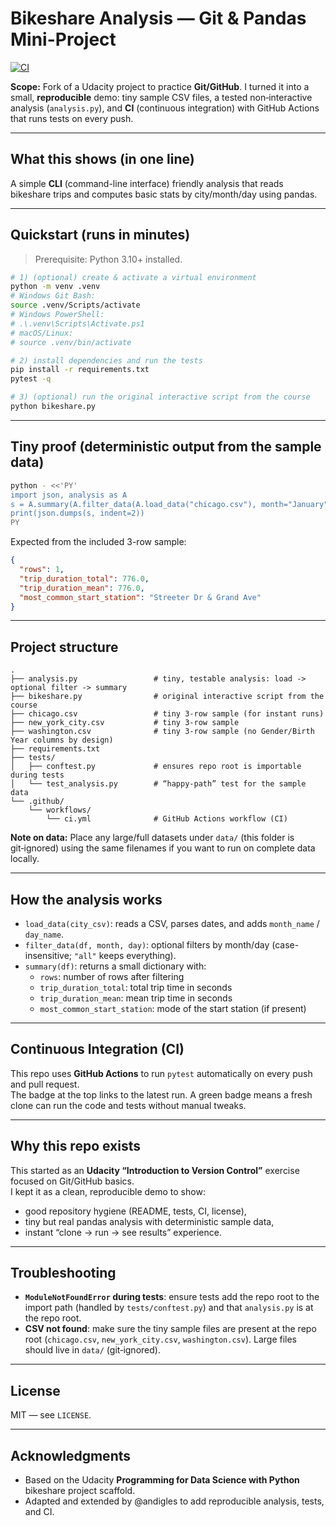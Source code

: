 # Bikeshare Analysis — Git & Pandas Mini-Project

[![CI](https://github.com/andigles/bikeshare-analysis/actions/workflows/ci.yml/badge.svg)](https://github.com/andigles/bikeshare-analysis/actions/workflows/ci.yml)

**Scope:** Fork of a Udacity project to practice **Git/GitHub**. I turned it into a small, **reproducible** demo: tiny sample CSV files, a tested non‑interactive analysis (`analysis.py`), and **CI** (continuous integration) with GitHub Actions that runs tests on every push.

---

## What this shows (in one line)
A simple **CLI** (command-line interface) friendly analysis that reads bikeshare trips and computes basic stats by city/month/day using pandas.

---

## Quickstart (runs in minutes)

> Prerequisite: Python 3.10+ installed.

```bash
# 1) (optional) create & activate a virtual environment
python -m venv .venv
# Windows Git Bash:
source .venv/Scripts/activate
# Windows PowerShell:
# .\.venv\Scripts\Activate.ps1
# macOS/Linux:
# source .venv/bin/activate

# 2) install dependencies and run the tests
pip install -r requirements.txt
pytest -q

# 3) (optional) run the original interactive script from the course
python bikeshare.py
```

---

## Tiny proof (deterministic output from the sample data)

```bash
python - <<'PY'
import json, analysis as A
s = A.summary(A.filter_data(A.load_data("chicago.csv"), month="January", day="Sunday"))
print(json.dumps(s, indent=2))
PY
```

Expected from the included 3-row sample:

```json
{
  "rows": 1,
  "trip_duration_total": 776.0,
  "trip_duration_mean": 776.0,
  "most_common_start_station": "Streeter Dr & Grand Ave"
}
```

---

## Project structure

```
.
├── analysis.py                 # tiny, testable analysis: load -> optional filter -> summary
├── bikeshare.py                # original interactive script from the course
├── chicago.csv                 # tiny 3-row sample (for instant runs)
├── new_york_city.csv           # tiny 3-row sample
├── washington.csv              # tiny 3-row sample (no Gender/Birth Year columns by design)
├── requirements.txt
├── tests/
│   ├── conftest.py             # ensures repo root is importable during tests
│   └── test_analysis.py        # “happy-path” test for the sample data
└── .github/
    └── workflows/
        └── ci.yml              # GitHub Actions workflow (CI)
```

**Note on data:** Place any large/full datasets under `data/` (this folder is git‑ignored) using the same filenames if you want to run on complete data locally.

---

## How the analysis works

- `load_data(city_csv)`: reads a CSV, parses dates, and adds `month_name` / `day_name`.
- `filter_data(df, month, day)`: optional filters by month/day (case-insensitive; `"all"` keeps everything).
- `summary(df)`: returns a small dictionary with:
  - `rows`: number of rows after filtering  
  - `trip_duration_total`: total trip time in seconds  
  - `trip_duration_mean`: mean trip time in seconds  
  - `most_common_start_station`: mode of the start station (if present)

---

## Continuous Integration (CI)

This repo uses **GitHub Actions** to run `pytest` automatically on every push and pull request.  
The badge at the top links to the latest run. A green badge means a fresh clone can run the code and tests without manual tweaks.

---

## Why this repo exists

This started as an **Udacity “Introduction to Version Control”** exercise focused on Git/GitHub basics.  
I kept it as a clean, reproducible demo to show:
- good repository hygiene (README, tests, CI, license),
- tiny but real pandas analysis with deterministic sample data,
- instant “clone → run → see results” experience.

---

## Troubleshooting

- **`ModuleNotFoundError` during tests**: ensure tests add the repo root to the import path (handled by `tests/conftest.py`) and that `analysis.py` is at the repo root.
- **CSV not found**: make sure the tiny sample files are present at the repo root (`chicago.csv`, `new_york_city.csv`, `washington.csv`). Large files should live in `data/` (git‑ignored).

---

## License

MIT — see `LICENSE`.

---

## Acknowledgments

- Based on the Udacity **Programming for Data Science with Python** bikeshare project scaffold.  
- Adapted and extended by @andigles to add reproducible analysis, tests, and CI.
